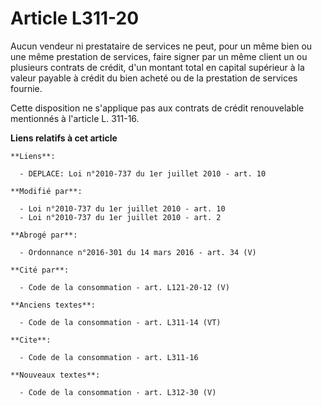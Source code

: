 # Article L311-20

Aucun vendeur ni prestataire de services ne peut, pour un même bien ou une même prestation de services, faire signer par un
même client un ou plusieurs contrats de crédit, d'un montant total en capital supérieur à la valeur payable à crédit du bien
acheté ou de la prestation de services fournie. 

Cette disposition ne s'applique pas aux contrats de crédit renouvelable mentionnés à l'article L. 311-16.

**Liens relatifs à cet article**

	**Liens**:

	  - DEPLACE: Loi n°2010-737 du 1er juillet 2010 - art. 10

	**Modifié par**:

	  - Loi n°2010-737 du 1er juillet 2010 - art. 10
	  - Loi n°2010-737 du 1er juillet 2010 - art. 2

	**Abrogé par**:

	  - Ordonnance n°2016-301 du 14 mars 2016 - art. 34 (V)

	**Cité par**:

	  - Code de la consommation - art. L121-20-12 (V)

	**Anciens textes**:

	  - Code de la consommation - art. L311-14 (VT)

	**Cite**:

	  - Code de la consommation - art. L311-16

	**Nouveaux textes**:

	  - Code de la consommation - art. L312-30 (V)
